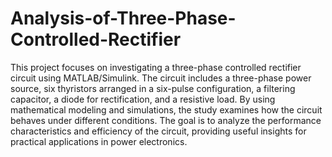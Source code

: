 # Analysis-of-Three-Phase-Controlled-Rectifier
This project focuses on investigating a three-phase controlled rectifier circuit using MATLAB/Simulink. The circuit includes a three-phase power source, six thyristors arranged in a six-pulse configuration, a filtering capacitor, a diode for rectification, and a resistive load. By using mathematical modeling and simulations, the study examines how the circuit behaves under different conditions. The goal is to analyze the performance characteristics and efficiency of the circuit, providing useful insights for practical applications in power electronics.

